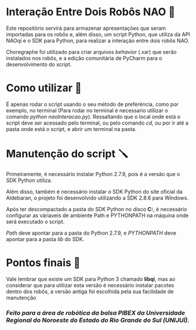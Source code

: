 # Interação Entre Dois Robôs NAO 🤖

 Este repositório servirá para armazenar apresentações que seram importadas para os robôs e, além disso, um script Python, que utiliza da API NAOqi e o SDK para Python, para realizar a interação entre dois robôs NAO.
 
 Choregraphe foi utilizado para criar arquivos *behavior* (.xar) que serão instalados nos robôs, e a edição comunitária de PyCharm para o desenvolvimento do script.

# Como utilizar 🔧

 É apenas rodar o script usando o seu método de preferência, como por exemplo, no terminal (Para rodar no terminal é necessario utilizar o comando *python naoInteracao.py*).
 Ressaltando que o local onde está o script deve ser acessado pelo terminal, ou pelo comando *cd*, ou por ir até a pasta onde está o script, e abrir um terminal na pasta.

# Manutenção do script 🪛

 Primeiramente, é necessário instalar Python 2.7.9, pois é a versão que o SDK Python utiliza.
 
 Além disso, também é necessário instalar o SDK Python do site oficial da Aldebaran, o projeto foi desenvolvido utilizando a SDK 2.8.6 para Windows.

 Após ter descompactado a pasta do SDK Python no disco **C:**, é necessário configurar as váriaveis de ambiente Path e PYTHONPATH na máquina onde será executado o script.

 *Path* deve apontar para a pasta do Python 2.7.9, e *PYTHONPATH* deve apontar para a pasta *lib* do SDK.
 
# Pontos finais 🌟

 Vale lembrar que existe um SDK para Python 3 chamado **libqi**, mas ao considerar que para utilizar esta versão é necessário instalar pacotes dentro dos robôs, a versão antiga foi escolhida pela sua facilidade de manutenção

### *Feito para a área de robótica da bolsa PIBEX da Universidade Regional do Noroeste do Estado do Rio Grande do Sul (UNIJUÍ).*
